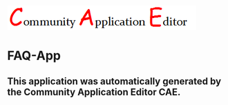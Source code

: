 ![CAE](https://github.com/CAE-Community-Application-Editor/application-FAQ-App/blob/master/img/logo.png)  

FAQ-App
===================


This application was automatically generated by the Community Application Editor CAE.  
---------------
